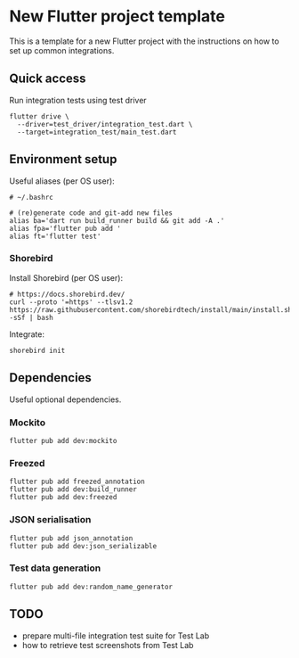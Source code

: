 # New Flutter project template

This is a template for a new Flutter project with the instructions on how to set up common integrations.

## Quick access

Run integration tests using test driver

```shell
flutter drive \
  --driver=test_driver/integration_test.dart \
  --target=integration_test/main_test.dart
```

## Environment setup

Useful aliases (per OS user):

```shell
# ~/.bashrc

# (re)generate code and git-add new files
alias ba='dart run build_runner build && git add -A .'
alias fpa='flutter pub add '
alias ft='flutter test'
```

### Shorebird

Install Shorebird (per OS user):

```shell
# https://docs.shorebird.dev/
curl --proto '=https' --tlsv1.2 https://raw.githubusercontent.com/shorebirdtech/install/main/install.sh -sSf | bash
```

Integrate:

```shell
shorebird init
```

## Dependencies

Useful optional dependencies.

### Mockito

```shell
flutter pub add dev:mockito
```

### Freezed

```shell
flutter pub add freezed_annotation
flutter pub add dev:build_runner
flutter pub add dev:freezed
```

### JSON serialisation

```shell
flutter pub add json_annotation
flutter pub add dev:json_serializable
```

### Test data generation

```shell
flutter pub add dev:random_name_generator
```

## TODO

* prepare multi-file integration test suite for Test Lab
* how to retrieve test screenshots from Test Lab
